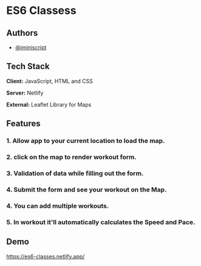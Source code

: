 
# ES6 Classess 



## Authors

- [@iminiscript](https://www.github.com/iminiscript)


## Tech Stack

**Client:** JavaScript, HTML and CSS

**Server:** Netlify

**External:** Leaflet Library for Maps 


## Features 

### 1. Allow app to your current location to load the map.
### 2. click on the map to render workout form.
### 3. Validation of data while filling out the form.
### 4. Submit the form and see your workout on the Map.
### 4. You can add multiple workouts. 
### 5. In workout it'll automatically calculates the Speed and Pace. 






## Demo

https://es6-classes.netlify.app/ 
